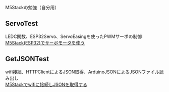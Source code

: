 M5Stackの勉強（自分用）

## ServoTest

LEDC関数、ESP32Servo、ServoEasingを使ったPWMサーボの制御  
[M5Stack(ESP32)でサーボモータを使う](https://yamaccu.github.io/tils/20220801-M5Stack-servo)


## GetJSONTest

wifi接続、HTTPClientによるJSON取得、ArduinoJSONによるJSONファイル読み出し  
[M5Stackでwifiに接続しJSONを取得する](https://yamaccu.github.io/tils/20220808-M5Stack-JSON)
